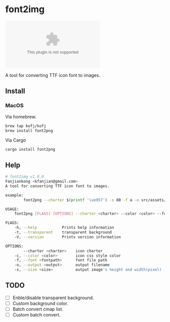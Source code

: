 # font2img
![Downlods Count](https://github.com/kofj/font2png/releases/download/v1.0.0/font2png-macos.tar.gz)

A tool for converting TTF icon font to images.

## Install

### MacOS

Via homebrew.
```bash
brew tap kofj/kofj
brew install font2png
```

Via Cargo
```
cargo install font2png
```

## Help

```bash
# font2img v1.0.0
Fanjiankong <kfanjian@gmail.com>
A tool for converting TTF icon font to images.

example: 
        font2png --charter $(printf '\ue957') -s 80 -f a -o src/assets/on/user.png -c "#d43c33"

USAGE:
    font2png [FLAGS] [OPTIONS] --charter <charter> --color <color> --font <fontpath> --output <output>

FLAGS:
    -h, --help           Prints help information
    -t, --transparent    transparent background
    -V, --version        Prints version information

OPTIONS:
        --charter <charter>    icon charter
    -c, --color <color>        icon css style color
    -f, --font <fontpath>      font file path
    -o, --output <output>      output filename
    -s, --size <size>          output image's height and width(pixel) [default: 120]
```

## TODO
- [ ] Enble/disable transparent background.
- [ ] Custom background color.
- [ ] Batch convert cmap list.
- [ ] Custom batch convert.
